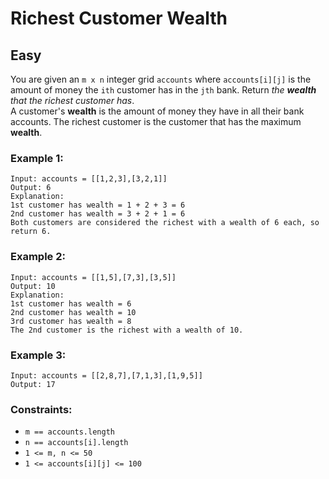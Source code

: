 # Richest Customer Wealth
## Easy

You are given an `m x n` integer grid `accounts` where `accounts[i][j]` is the amount of money the `ith` customer has in the `jth` bank. Return *the **wealth** that the richest customer has*.\
A customer's **wealth** is the amount of money they have in all their bank accounts. The richest customer is the customer that has the maximum **wealth**.

### Example 1:
```
Input: accounts = [[1,2,3],[3,2,1]]
Output: 6
Explanation:
1st customer has wealth = 1 + 2 + 3 = 6
2nd customer has wealth = 3 + 2 + 1 = 6
Both customers are considered the richest with a wealth of 6 each, so return 6.
```

### Example 2:
```
Input: accounts = [[1,5],[7,3],[3,5]]
Output: 10
Explanation: 
1st customer has wealth = 6
2nd customer has wealth = 10 
3rd customer has wealth = 8
The 2nd customer is the richest with a wealth of 10.
```

### Example 3:
```
Input: accounts = [[2,8,7],[7,1,3],[1,9,5]]
Output: 17
```

### Constraints:
- `m == accounts.length`
- `n == accounts[i].length`
- `1 <= m, n <= 50`
- `1 <= accounts[i][j] <= 100`
